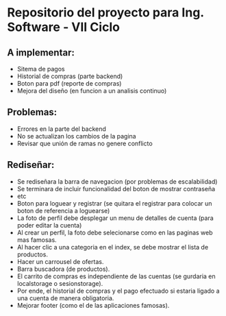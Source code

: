 # Repositorio del proyecto para Ing. Software - VII Ciclo

## A implementar:

- Sitema de pagos
- Historial de compras (parte backend)
- Boton para pdf (reporte de compras)
- Mejora del diseño (en funcion a un analisis continuo)

## Problemas:

- Errores en la parte del backend 
- No se actualizan los cambios de la pagina
- Revisar que unión de ramas no genere conflicto

## Rediseñar:

- Se rediseñara la barra de navegacion (por problemas de escalabilidad)
- Se terminara de incluir funcionalidad del boton de mostrar contraseña
- etc
- Boton para loguear y registrar (se quitara el registrar para colocar un boton de referencia a loguearse)
- La foto de perfil debe desplegar un menu de detalles de cuenta (para poder editar la cuenta)
- Al crear un perfil, la foto debe selecionarse como en las paginas web mas famosas.
- Al hacer clic a una categoria en el index, se debe mostrar el lista de productos.
- Hacer un carrousel de ofertas.
- Barra buscadora (de productos).
- El carrito de compras es independiente de las cuentas (se gurdaria en localstorage o sesionstorage).
- Por ende, el historial de compras y el pago efectuado si estaria ligado a una cuenta de manera obligatoria.
- Mejorar footer (como el de las aplicaciones famosas).
